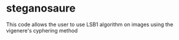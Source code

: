 # steganosaure
This code allows the user to use LSB1 algorithm on images using the vigenere's cyphering method 
